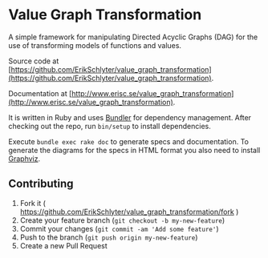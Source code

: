 # Value Graph Transformation

A simple framework for manipulating Directed Acyclic Graphs (DAG) for the use of
transforming models of functions and values.

Source code at [https://github.com/ErikSchlyter/value_graph_transformation](https://github.com/ErikSchlyter/value_graph_transformation).

Documentation at [http://www.erisc.se/value_graph_transformation](http://www.erisc.se/value_graph_transformation).

It is written in Ruby and uses [Bundler](http://bundler.io/) for dependency
management. After checking out the repo, run `bin/setup` to install
dependencies.

Execute `bundle exec rake doc` to generate specs and documentation. To generate
the diagrams for the specs in HTML format you also need to install
[Graphviz](http://www.graphviz.org).

## Contributing

1. Fork it ( https://github.com/ErikSchlyter/value_graph_transformation/fork )
2. Create your feature branch (`git checkout -b my-new-feature`)
3. Commit your changes (`git commit -am 'Add some feature'`)
4. Push to the branch (`git push origin my-new-feature`)
5. Create a new Pull Request
